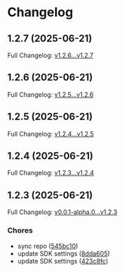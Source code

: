 # Changelog

## 1.2.7 (2025-06-21)

Full Changelog: [v1.2.6...v1.2.7](https://github.com/Boomchainlab/chonk9k-api/compare/v1.2.6...v1.2.7)

## 1.2.6 (2025-06-21)

Full Changelog: [v1.2.5...v1.2.6](https://github.com/Boomchainlab/chonk9k-api/compare/v1.2.5...v1.2.6)

## 1.2.5 (2025-06-21)

Full Changelog: [v1.2.4...v1.2.5](https://github.com/Boomchainlab/chonk9k-api/compare/v1.2.4...v1.2.5)

## 1.2.4 (2025-06-21)

Full Changelog: [v1.2.3...v1.2.4](https://github.com/Boomchainlab/chonk9k-api/compare/v1.2.3...v1.2.4)

## 1.2.3 (2025-06-21)

Full Changelog: [v0.0.1-alpha.0...v1.2.3](https://github.com/Boomchainlab/chonk9k-api/compare/v0.0.1-alpha.0...v1.2.3)

### Chores

* sync repo ([545bc10](https://github.com/Boomchainlab/chonk9k-api/commit/545bc1094303d042765c9d09c2a0b7582fedb893))
* update SDK settings ([8dda605](https://github.com/Boomchainlab/chonk9k-api/commit/8dda605abef3d236805bfe1cb0fae4970d4c04c1))
* update SDK settings ([423c8fc](https://github.com/Boomchainlab/chonk9k-api/commit/423c8fc6757908ffca068419000a39e6cac1f548))
